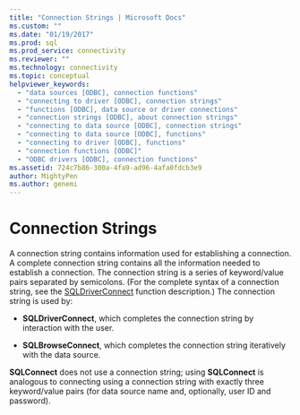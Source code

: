 ```yaml
---
title: "Connection Strings | Microsoft Docs"
ms.custom: ""
ms.date: "01/19/2017"
ms.prod: sql
ms.prod_service: connectivity
ms.reviewer: ""
ms.technology: connectivity
ms.topic: conceptual
helpviewer_keywords: 
  - "data sources [ODBC], connection functions"
  - "connecting to driver [ODBC], connection strings"
  - "functions [ODBC], data source or driver connections"
  - "connection strings [ODBC], about connection strings"
  - "connecting to data source [ODBC], connection strings"
  - "connecting to data source [ODBC], functions"
  - "connecting to driver [ODBC], functions"
  - "connection functions [ODBC]"
  - "ODBC drivers [ODBC], connection functions"
ms.assetid: 724c7b86-300a-4fa9-ad96-4afa0fdcb3e9
author: MightyPen
ms.author: genemi
---
```

# Connection Strings
A connection string contains information used for establishing a connection. A complete connection string contains all the information needed to establish a connection. The connection string is a series of keyword/value pairs separated by semicolons. (For the complete syntax of a connection string, see the [SQLDriverConnect](../../../odbc/reference/syntax/sqldriverconnect-function.md) function description.) The connection string is used by:  
  
-   **SQLDriverConnect**, which completes the connection string by interaction with the user.  
  
-   **SQLBrowseConnect**, which completes the connection string iteratively with the data source.  
  
 **SQLConnect** does not use a connection string; using **SQLConnect** is analogous to connecting using a connection string with exactly three keyword/value pairs (for data source name and, optionally, user ID and password).
